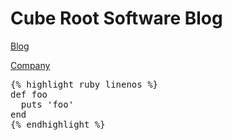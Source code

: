 # Cube Root Software Blog
[Blog](http://blog.cuberoot.in)


[Company](http://www.cuberoot.in)

<pre>
{% highlight ruby linenos %}
def foo
  puts 'foo'
end
{% endhighlight %}
</pre>


